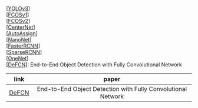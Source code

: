 [[YOLOv3]()]  
[[FCOSv1]()]  
[[FCOSv2]()]  
[[CenterNet]()]  
[[AutoAssign]()]  
[[NanoNet]()]  
[[FasterRCNN]()]  
[[SparseRCNN]()]  
[[OneNet]()]  
[[DeFCN]()]: End-to-End Object Detection with Fully Convolutional Network  
  
  |link|paper|  
  |:-:|:-:|  
  |[DeFCN]()|End-to-End Object Detection with Fully Convolutional Network|  